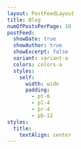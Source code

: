 ```yaml
---
layout: PostFeedLayout
title: Blog
numOfPostsPerPage: 10
postFeed:
  showDate: true
  showAuthor: true
  showExcerpt: false
  variant: variant-a
  colors: colors-a
  styles:
    self:
      width: wide
      padding:
        - pt-0
        - pl-4
        - pr-4
        - pb-12
styles:
  title:
    textAlign: center
---
```

